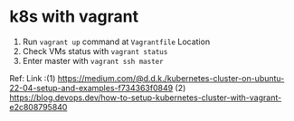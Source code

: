 # k8s with vagrant

1. Run `vagrant up` command at `Vagrantfile` Location
2. Check VMs status with `vagrant status`
3. Enter master with `vagrant ssh master`

Ref:
Link :(1) https://medium.com/@d.d.k./kubernetes-cluster-on-ubuntu-22-04-setup-and-examples-f734363f0849
      (2) https://blog.devops.dev/how-to-setup-kubernetes-cluster-with-vagrant-e2c808795840
